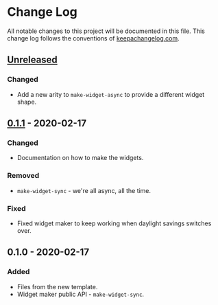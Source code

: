 # Change Log
All notable changes to this project will be documented in this file. This change log follows the conventions of [keepachangelog.com](http://keepachangelog.com/).

## [Unreleased]
### Changed
- Add a new arity to `make-widget-async` to provide a different widget shape.

## [0.1.1] - 2020-02-17
### Changed
- Documentation on how to make the widgets.

### Removed
- `make-widget-sync` - we're all async, all the time.

### Fixed
- Fixed widget maker to keep working when daylight savings switches over.

## 0.1.0 - 2020-02-17
### Added
- Files from the new template.
- Widget maker public API - `make-widget-sync`.

[Unreleased]: https://github.com/your-name/connect4/compare/0.1.1...HEAD
[0.1.1]: https://github.com/your-name/connect4/compare/0.1.0...0.1.1
